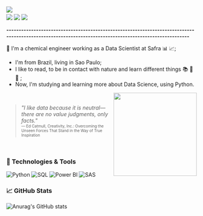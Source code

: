 
<img style="margin-top:-20px" src="https://i.ibb.co/NtcfQ1G/git1.png">


<div>
<a href="https://www.instagram.com/feerdefalco/" target="_blank"><img src="https://img.shields.io/badge/-Instagram-%23E4405F?style=for-the-badge&logo=instagram&logoColor=white" target="_blank"></a>
<a href = "mailto:fernanda.defalco7@gmail.com"><img src="https://img.shields.io/badge/Gmail-D14836?style=for-the-badge&logo=gmail&logoColor=white" target="_blank"></a>
<a href="https://www.linkedin.com/in/fernandadefalco/" target="_blank"><img src="https://img.shields.io/badge/-LinkedIn-%230077B5?style=for-the-badge&logo=linkedin&logoColor=white" target="_blank"></a>   
</div>

<b>------------------------------------------------------------------------------------------------------------------------------------------------------</b>

:white_square_button: I'm a chemical engineer working as a Data Scientist at Safra :bar_chart: :chart_with_upwards_trend:; <br />
 - I'm from Brazil, living in Sao Paulo;<br />
 - I like to read, to be in contact with nature and learn different things :books: :sunflower: :leaves: ;<br />
 - Now, I'm studying and learning more about Data Science, using Python.

 <img align="right" src="https://i.giphy.com/media/xT9C25UNTwfZuk85WP/giphy.webp" width = "220"><br />

>  <i>"I like data because it is neutral—there are no value judgments, only facts."</i><br />
> <font size="1">  ― Ed Catmull, Creativity, Inc.: Overcoming the Unseen Forces That Stand in the Way of True Inspiration </font> 
<br />

### 🔧 Technologies & Tools

![Python](https://img.shields.io/badge/-Python-000000?style=for-the-badge&logo=python)
![SQL](https://img.shields.io/badge/-SQL-000000?style=for-the-badge&logo=Microsoft%20SQL%20Server)
![Power BI](https://img.shields.io/badge/-Power%20BI-000000?style=for-the-badge&logo=Power%20BI)
![SAS](https://img.shields.io/badge/-SAS-000000?style=for-the-badge&logo=SAS)<br />



### &#x1f4c8; GitHub Stats
![Anurag's GitHub stats](https://github-readme-stats.vercel.app/api?username=fernandadefalco&show_icons=true&theme=apprentice&bg_color=#FFFFFF)


